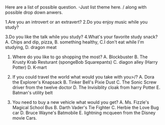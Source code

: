Here are a list of possible question.
-Just list theme here. / along with possible drop down anwers.

<!-- kinnley -->
1.Are you an introvert or an extravert?
2.Do you enjoy music while you study?

3.Do you like the talk while you study?
4.What's your favorite study snack?
  A. Chips and dip, pizza,
  B. something healthy,
  C.I don't eat while I'm studying,
  D. dragon meat

<!-- ///tiger/// -->
1. Where do you like to go shopping the most?
  A. Blockbuster
  B. The Krusty Krab Resturant (spongeBob Squarepants)
  C. diagon alley (Harry Potter)
  D. K-mart

2. If you could travel the world what would you take with you>/?
  A. Dora the Explorer's Knapsack
  B. Tinker Bell's Pixie Dust
  C. The Sonic Screw driver from the twelve doctor
  D. The Invisiblity cloak from harry Potter
  E. Batman's utility belt

3. You need to buy a new vehicle what would you get?
  A. Ms. Fizzle's Magical School Bus
  B. Darth Vader's Tie Fighter
  C. Herbie the Love Bug car
  D. Bruce Wayne's Batmobile
  E. lightning mcqueen from the Disney movie Cars.
